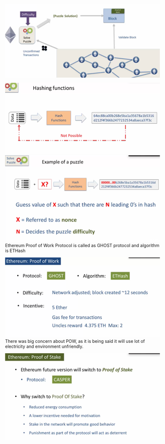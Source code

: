 ![](/assets/POW1.png)

![](/assets/POW2.png)![](/assets/POW.png)Ethereum Proof of Work Protocol is called as GHOST protocol and algorithm is ETHash

![](/assets/POW3.png)There was big concern about POW, as it is being said it will use lot of electricity and environment unfriendly.

![](/assets/POS.png)

